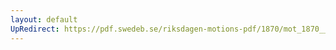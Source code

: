 ```yaml
---
layout: default
UpRedirect: https://pdf.swedeb.se/riksdagen-motions-pdf/1870/mot_1870__ak__00139/mot_1870__ak__00139_003.pdf
---
```

